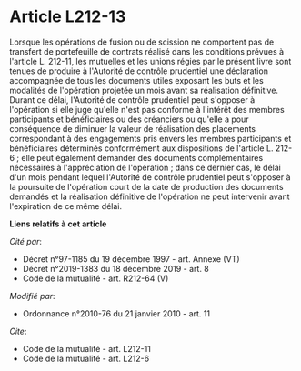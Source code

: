 # Article L212-13

Lorsque les opérations de fusion ou de scission ne comportent pas de transfert de portefeuille de contrats réalisé dans les
conditions prévues à l'article L. 212-11, les mutuelles et les unions régies par le présent livre sont tenues de produire à
l'Autorité de contrôle prudentiel une déclaration accompagnée de tous les documents utiles exposant les buts et les modalités
de l'opération projetée un mois avant sa réalisation définitive. Durant ce délai,   l'Autorité de contrôle prudentiel peut
s'opposer à l'opération si elle juge qu'elle n'est pas conforme à l'intérêt des membres participants et bénéficiaires ou des
créanciers ou qu'elle a pour conséquence de diminuer la valeur de réalisation des placements correspondant à des engagements
pris envers les membres participants et bénéficiaires déterminés conformément aux dispositions de l'article L. 212-6 ; elle
peut également demander des documents complémentaires nécessaires à l'appréciation de l'opération ; dans ce dernier cas, le
délai d'un mois pendant lequel   l'Autorité de contrôle prudentiel peut s'opposer à la poursuite de l'opération court de la
date de production des documents demandés et la réalisation définitive de l'opération ne peut intervenir avant l'expiration
de ce même délai.

**Liens relatifs à cet article**

_Cité par_:

  - Décret n°97-1185 du 19 décembre 1997 - art. Annexe (VT)
  - Décret n°2019-1383 du 18 décembre 2019 - art. 8
  - Code de la mutualité - art. R212-64 (V)

_Modifié par_:

  - Ordonnance n°2010-76 du 21 janvier 2010 - art. 11

_Cite_:

  - Code de la mutualité - art. L212-11
  - Code de la mutualité - art. L212-6
